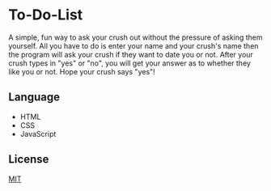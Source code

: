 # To-Do-List
 A simple, fun way to ask your crush out without the pressure of asking them yourself. All you have to do is enter your name and your crush's name then the program will ask your crush if they want to date you or not. After your crush types in "yes" or "no", you will get your answer as to whether they like you or not. Hope your crush says "yes"!

 ## Language
- HTML
- CSS
- JavaScript

## License

[MIT](https://choosealicense.com/licenses/mit/)

